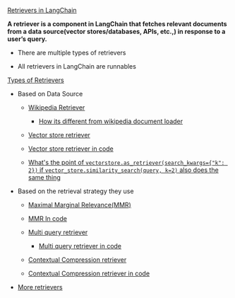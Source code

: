 [Retrievers in LangChain](https://youtu.be/pJdMxwXBsk0?si=wDjsyLn6A4H34wnU&t=67)

**A retriever is a component in LangChain that fetches relevant documents from a data source(vector stores/databases, APIs, etc.,) in response to a user’s query.**

- There are multiple types of retrievers

- All retrievers in LangChain are runnables

[Types of Retrievers](https://youtu.be/pJdMxwXBsk0?si=oOvEyEfBFwBLwAIj&t=327)

- Based on Data Source
  - [Wikipedia Retriever](https://youtu.be/pJdMxwXBsk0?si=vrhBQFSohKKW1vDw&t=607)
    - [How its different from wikipedia document loader](https://youtu.be/pJdMxwXBsk0?si=C_xuxnb183lE2_3N&t=887)
  

  - [Vector store retriever](https://youtu.be/pJdMxwXBsk0?si=Th43NeX0xKZ-CpK0&t=947)
  - [Vector store retriever in code](https://youtu.be/pJdMxwXBsk0?si=FWWrIMs8bXrO49ab&t=1037)
  - [What's the point of `vectorstore.as_retriever(search_kwargs={"k": 2})` if `vector_store.similarity_search(query, k=2)` also does the same thing](https://youtu.be/pJdMxwXBsk0?si=zWlMK_C6CwoaCB9P&t=1167)

  
- Based on the retrieval strategy they use
  - [Maximal Marginal Relevance(MMR)](https://youtu.be/pJdMxwXBsk0?si=r0ty-HRrbhSvgkGu&t=1337)
  - [MMR In code](https://youtu.be/pJdMxwXBsk0?si=WUbrAim9lzprTMtS&t=1627)

  - [Multi query retriever](https://youtu.be/pJdMxwXBsk0?si=Dgk0Mg0_MQ1rJbpk&t=1837)
    - [Multi query retriever in code](https://youtu.be/pJdMxwXBsk0?si=4tKSKbC-HMVQjyuc&t=2117)

  - [Contextual Compression retriever](https://youtu.be/pJdMxwXBsk0?si=kKNvOEVkWT_6wFCD&t=2387) 
  - [Contextual Compression retriever in code](https://youtu.be/pJdMxwXBsk0?si=ifNE1atSEbliUPzA&t=2717)

- [More retrievers](https://youtu.be/pJdMxwXBsk0?si=xbbL_ngCPkTabkL3&t=2877)